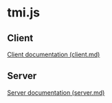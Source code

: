 # tmi.js

## Client
[Client documentation (client.md)](./client.md)

## Server
[Server documentation (server.md)](./server.md)
